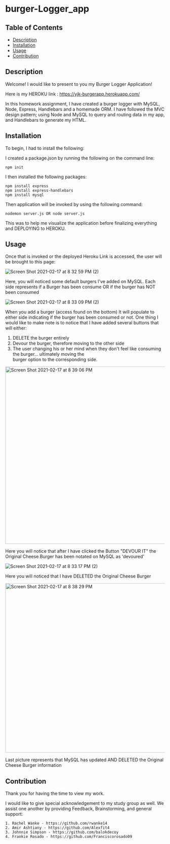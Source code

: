 # burger-Logger_app


## Table of Contents

  * [Description](#description)
  * [Installation](#installation)
  * [Usage](#usage)
  * [Contribution](#contribution)

 
 ## Description

 Welcome! I would like to present to you my Burger Logger Application!

 Here is my HEROKU link : https://yjk-burgerapp.herokuapp.com/

In this homework assignment, I have created a burger logger with MySQL, Node, Express, Handlebars and a homemade ORM. I have followed the MVC design pattern; using Node and MySQL to query and routing data in my app, and Handlebars to generate my HTML.

## Installation 


To begin, I had to install the following:

I created a package.json by running the following on the command line:
```
npm init
```

I then installed the following packages:

```
npm install express
npm install express-handlebars
npm install mysql
```

Then application will be invoked by using the following command:

```
nodemon server.js OR node server.js
```

This was to help me visualize the application before finalizing everything and DEPLOYING to HEROKU.

## Usage
Once that is invoked or the deployed Heroku Link is accessed, the user will be brought to this page: 

![Screen Shot 2021-02-17 at 8 32 59 PM (2)](https://user-images.githubusercontent.com/73494581/108290986-7f822700-715f-11eb-827c-a96d9d589ae4.png)

Here, you will noticed some default burgers I've added on MySQL. Each side represents if a Burger has been consume OR if the burger has NOT been consumed

![Screen Shot 2021-02-17 at 8 33 09 PM (2)](https://user-images.githubusercontent.com/73494581/108290993-81e48100-715f-11eb-9027-7ee0dd413da6.png)


When you add a burger (access found on the bottom) It will populate to either side indicating if the burger has been consumed or not. One thing I would like to make note is to notice that I have added several buttons that will either:

1.  DELETE the burger entirely
2.  Devour the burger, therefore moving to the other side
3.  The user changing his or her mind when they don't feel like consuming the burger... ultimately moving the    
    burger option to the corresponding side. 

<img width="559" alt="Screen Shot 2021-02-17 at 8 39 06 PM" src="https://user-images.githubusercontent.com/73494581/108291395-3c748380-7160-11eb-800c-1ed86f3c0e3d.png">

Here you will notice that after I have clicked the Button "DEVOUR IT" the Original Cheese Burger has been notated on MySQL as 'devoured'

![Screen Shot 2021-02-17 at 8 33 17 PM (2)](https://user-images.githubusercontent.com/73494581/108291010-86a93500-715f-11eb-9d87-e9ce2f453627.png)

Here you will noticed that I have DELETED the Original Cheese Burger

<img width="534" alt="Screen Shot 2021-02-17 at 8 38 29 PM" src="https://user-images.githubusercontent.com/73494581/108291399-3ed6dd80-7160-11eb-83f0-26d03040db9b.png">

Last picture represents that MySQL has updated AND DELETED the Original Cheese Burger information

## Contribution

Thank you for having the time to view my work.

I would like to give special acknowledgement to my study group as well. We assist one another by providing Feedback, Brainstorming, and general support:

```
1. Rachel Wanke - https://github.com/rwanke14
2. Amir Ashtiany - https://github.com/Alexfit4
3. Johnnie Simpson - https://github.com/balokdecoy
4. Frankie Rosado - https://github.com/Franciscorosado09
```